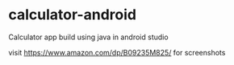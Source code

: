 # calculator-android


Calculator app build using java in android studio

visit https://www.amazon.com/dp/B09235M825/ for screenshots
